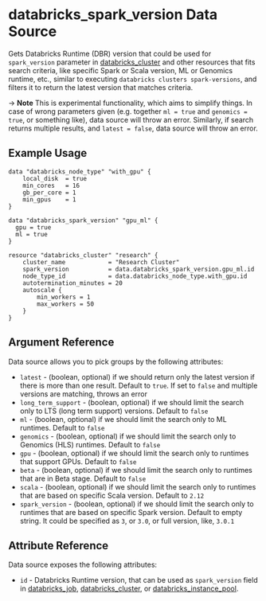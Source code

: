 # databricks_spark_version Data Source

Gets Databricks Runtime (DBR) version that could be used for `spark_version` parameter in [databricks_cluster](../resources/cluster.md) and other resources that fits search criteria, like specific Spark or Scala version, ML or Genomics runtime, etc., similar to executing `databricks clusters spark-versions`, and filters it to return the latest version that matches criteria.

-> **Note** This is experimental functionality, which aims to simplify things. In case of wrong parameters given (e.g. together `ml = true` and `genomics = true`, or something like), data source will throw an error.  Similarly, if search returns multiple results, and `latest = false`, data source will throw an error.

## Example Usage

```hcl
data "databricks_node_type" "with_gpu" {
    local_disk  = true
    min_cores   = 16
    gb_per_core = 1
    min_gpus    = 1
}

data "databricks_spark_version" "gpu_ml" {
  gpu = true
  ml = true
}

resource "databricks_cluster" "research" {
    cluster_name            = "Research Cluster"
    spark_version           = data.databricks_spark_version.gpu_ml.id
    node_type_id            = data.databricks_node_type.with_gpu.id
    autotermination_minutes = 20
    autoscale {
        min_workers = 1
        max_workers = 50
    }
}
```

## Argument Reference

Data source allows you to pick groups by the following attributes:

* `latest` - (boolean, optional) if we should return only the latest version if there is more than one result.  Default to `true`. If set to `false` and multiple versions are matching, throws an error
* `long_term_support` - (boolean, optional) if we should limit the search only to LTS (long term support) versions. Default to `false`
* `ml` - (boolean, optional) if we should limit the search only to ML runtimes. Default to `false`
* `genomics` - (boolean, optional)  if we should limit the search only to Genomics (HLS) runtimes. Default to `false`
* `gpu` - (boolean, optional)  if we should limit the search only to runtimes that support GPUs. Default to `false`
* `beta` - (boolean, optional) if we should limit the search only to runtimes that are in Beta stage. Default to `false`
* `scala` - (boolean, optional) if we should limit the search only to runtimes that are based on specific Scala version. Default to `2.12`
* `spark_version` - (boolean, optional) if we should limit the search only to runtimes that are based on specific Spark version. Default to empty string.  It could be specified as `3`, or `3.0`, or full version, like, `3.0.1`

## Attribute Reference

Data source exposes the following attributes:

* `id` - Databricks Runtime version, that can be used as `spark_version` field in [databricks_job](../resources/job.md), [databricks_cluster](../resources/cluster.md), or [databricks_instance_pool](../resources/instance_pool.md).
